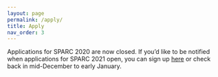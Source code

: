 ```yaml
---
layout: page
permalink: /apply/
title: Apply
nav_order: 3
---
```


Applications for SPARC 2020 are now closed. If you’d like to be notified when applications for SPARC 2021 open, you can sign up [here](https://forms.gle/FvDGq3YZtVtdnY8Q8) or check back in mid-December to early January.


